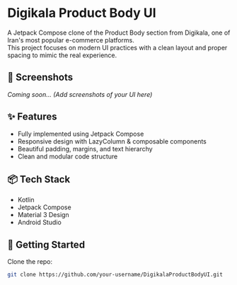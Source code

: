 # Digikala Product Body UI

A Jetpack Compose clone of the Product Body section from Digikala, one of Iran's most popular e-commerce platforms.  
This project focuses on modern UI practices with a clean layout and proper spacing to mimic the real experience.

## 📱 Screenshots

*Coming soon... (Add screenshots of your UI here)*

## ✨ Features

- Fully implemented using Jetpack Compose
- Responsive design with LazyColumn & composable components
- Beautiful padding, margins, and text hierarchy
- Clean and modular code structure

## 📦 Tech Stack

- Kotlin
- Jetpack Compose
- Material 3 Design
- Android Studio

## 🚀 Getting Started

Clone the repo:

```bash
git clone https://github.com/your-username/DigikalaProductBodyUI.git
